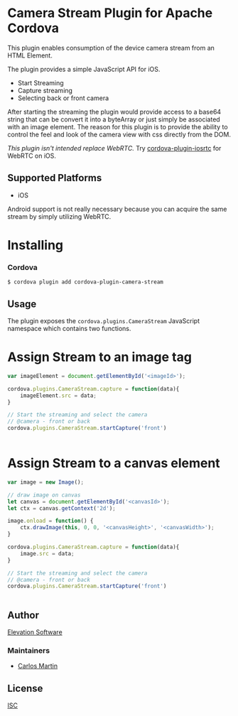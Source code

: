 # Camera Stream Plugin for Apache Cordova

This plugin enables consumption of the device camera stream from an HTML Element.

The plugin provides a simple JavaScript API for iOS. 

 * Start Streaming
 * Capture streaming
 * Selecting back or front camera
 
After starting the streaming the plugin would provide access to a base64 string that can be convert it into a byteArray or just simply be associated with an image element. The reason for this plugin is to provide the ability to control the feel and look of the camera view with css directly from the DOM.

_This plugin isn't intended replace WebRTC._ Try [cordova-plugin-iosrtc](https://github.com/BasqueVoIPMafia/cordova-plugin-iosrtc) for WebRTC on iOS.

## Supported Platforms

* iOS

Android support is not really necessary because you can acquire the same stream by simply utilizing WebRTC.

# Installing

### Cordova

    $ cordova plugin add cordova-plugin-camera-stream

## Usage

The plugin exposes the `cordova.plugins.CameraStream` JavaScript namespace which contains two functions.

# Assign Stream to an image tag

```javascript
var imageElement = document.getElementById('<imageId>');

cordova.plugins.CameraStream.capture = function(data){
    imageElement.src = data;
}

// Start the streaming and select the camera
// @camera - front or back
cordova.plugins.CameraStream.startCapture('front')
  
```

# Assign Stream to a canvas element

```javascript
var image = new Image();

// draw image on canvas
let canvas = document.getElementById('<canvasId>');
let ctx = canvas.getContext('2d');

image.onload = function() {
    ctx.drawImage(this, 0, 0, '<canvasHeight>', '<canvasWidth>');
}

cordova.plugins.CameraStream.capture = function(data){
    image.src = data;
}

// Start the streaming and select the camera
// @camera - front or back
cordova.plugins.CameraStream.startCapture('front')
  
```

## Author

[Elevation Software](http://elevationsoftware.us/)

### Maintainers

* [Carlos Martin](https://github.com/pirumpi)


## License

[ISC](./LICENSE.md)